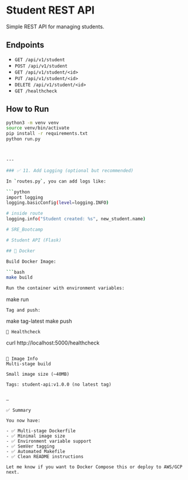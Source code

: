 # Student REST API

Simple REST API for managing students.

## Endpoints

- `GET /api/v1/student`
- `POST /api/v1/student`
- `GET /api/v1/student/<id>`
- `PUT /api/v1/student/<id>`
- `DELETE /api/v1/student/<id>`
- `GET /healthcheck`

## How to Run

```bash
python3 -m venv venv
source venv/bin/activate
pip install -r requirements.txt
python run.py



---

### ✅ 11. Add Logging (optional but recommended)

In `routes.py`, you can add logs like:

```python
import logging
logging.basicConfig(level=logging.INFO)

# inside route
logging.info("Student created: %s", new_student.name)

# SRE_Bootcamp

# Student API (Flask)

## 🐳 Docker

Build Docker Image:

```bash
make build

Run the container with environment variables:
```
make run
```
Tag and push:
```
make tag-latest
make push
```
🧪 Healthcheck
```
curl http://localhost:5000/healthcheck
```

🧬 Image Info
Multi-stage build

Small image size (~40MB)

Tags: student-api:v1.0.0 (no latest tag)


—

✅ Summary

You now have:

- ✅ Multi-stage Dockerfile
- ✅ Minimal image size
- ✅ Environment variable support
- ✅ SemVer tagging
- ✅ Automated Makefile
- ✅ Clean README instructions

Let me know if you want to Docker Compose this or deploy to AWS/GCP next.

